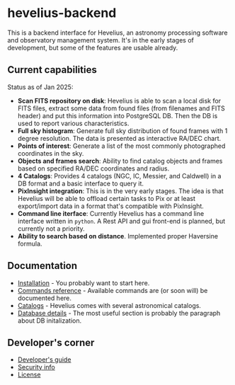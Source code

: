# hevelius-backend

This is a backend interface for Hevelius, an astronomy processing software and
observatory management system. It's in the early stages of development, but some
of the features are usable already.

## Current capabilities

Status as of Jan 2025:

- **Scan FITS repository on disk**: Hevelius is able to scan a local disk for FITS files, extract some data from found files
  (from filenames and FITS header) and put this information into PostgreSQL DB. Then the DB is used to report various
  characteristics.
- **Full sky histogram**: Generate full sky distribution of found frames with 1 degree resolution. The data is presented as 
  interactive RA/DEC chart.
- **Points of interest**: Generate a list of the most commonly photographed coordinates in the sky.
- **Objects and frames search**: Ability to find catalog objects and frames based on specified RA/DEC coordinates and radius.
- **4 Catalogs**: Provides 4 catalogs (NGC, IC, Messier, and Caldwell) in a DB format and a basic interface to query it.
- **PixInsight integration**: This is in the very early stages. The idea is that Hevelius will be able to offload certain
  tasks to Pix or at least export/import data in a format that's compatible with PixInsight.
- **Command line iterface**: Currently Hevelius has a command line interface written in `python`. A Rest API and gui front-end
  is planned, but currently not a priority.
- **Ability to search based on distance**. Implemented proper Haversine formula.

## Documentation

- [Installation](doc/install.md) - You probably want to start here.
- [Commands reference](doc/commands.md) - Available commands are (or soon will) be documented here.
- [Catalogs](doc/catalogs.md) - Hevelius comes with several astronomical catalogs.
- [Database details](doc/db.md) - The most useful section is probably the paragraph about DB initalization.

## Developer's corner

- [Developer's guide](doc/devel.md)
- [Security info](SECURITY.md)
- [License](LICENSE)
